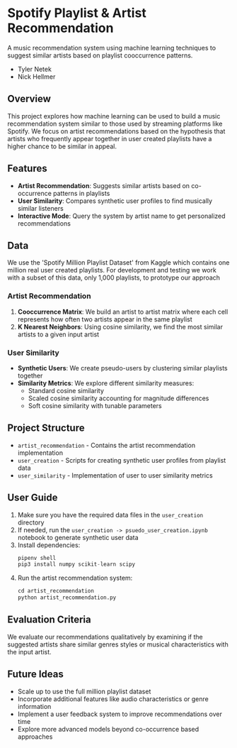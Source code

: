 # Spotify Playlist & Artist Recommendation

A music recommendation system using machine learning techniques to suggest similar artists based on playlist cooccurrence patterns.

- Tyler Netek
- Nick Hellmer

## Overview

This project explores how machine learning can be used to build a music recommendation system similar to those used by streaming platforms like Spotify. We focus on artist recommendations based on the hypothesis that artists who frequently appear together in user created playlists have a higher chance to be similar in appeal.

## Features

- **Artist Recommendation**: 
Suggests similar artists based on co-occurrence patterns in playlists
- **User Similarity**: 
Compares synthetic user profiles to find musically similar listeners
- **Interactive Mode**: 
Query the system by artist name to get personalized recommendations

## Data

We use the 'Spotify Million Playlist Dataset' from Kaggle which contains one million real user created playlists. For development and testing we work with a subset of this data, only 1,000 playlists, to prototype our approach


### Artist Recommendation

1. **Cooccurrence Matrix**: We build an artist to artist matrix where each cell represents how often two artists appear in the same playlist
2. **K Nearest Neighbors**: Using cosine similarity, we find the most similar artists to a given input artist

### User Similarity

- **Synthetic Users**: 
We create pseudo-users by clustering similar playlists together
- **Similarity Metrics**: We explore different similarity measures:
   - Standard cosine similarity
   - Scaled cosine similarity accounting for magnitude differences
   - Soft cosine similarity with tunable parameters

## Project Structure

- `artist_recommendation` -
 Contains the artist recommendation implementation
- `user_creation` -
 Scripts for creating synthetic user profiles from playlist data
- `user_similarity` -
 Implementation of user to user similarity metrics

## User Guide

1. Make sure you have the required data files in the `user_creation` directory
2. If needed, run the `user_creation -> psuedo_user_creation.ipynb` notebook to generate synthetic user data
3. Install dependencies:
   ```python
   pipenv shell
   pip3 install numpy scikit-learn scipy
   ```
4. Run the artist recommendation system:
   ```python
   cd artist_recommendation
   python artist_recommendation.py
   ```

## Evaluation Criteria

We evaluate our recommendations qualitatively by examining if the suggested artists share similar genres styles or musical characteristics with the input artist.

## Future Ideas

- Scale up to use the full million playlist dataset
- Incorporate additional features like audio characteristics or genre information
- Implement a user feedback system to improve recommendations over time
- Explore more advanced models beyond co-occurrence based approaches